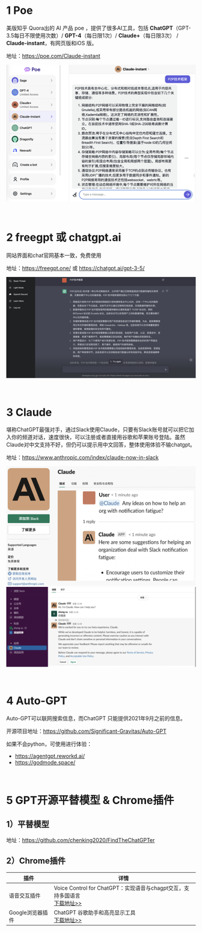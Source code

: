 # 1 Poe

美版知乎 Quora出的 AI 产品 poe ，提供了很多AI工具，包括 **ChatGPT**（GPT-3.5每日不限使用次数）/ **GPT-4**（每日限1次）/ **Claude+**（每日限3次） / **Claude-instant**，有网页版和iOS 版。

地址：https://poe.com/Claude-instant

<div align="center"><img src="imgs/poe.png" style="zoom:80%;" /></div>

​     

# 2 freegpt 或 chatgpt.ai

网站界面和chat官网基本一致，免费使用

地址：https://freegpt.one/ 或 https://chatgpt.ai/gpt-3-5/

<div align="center"><img src="imgs/freegpt.png" style="zoom:80%;" /></div>

​    

# 3 Claude

堪称ChatGPT最强对手，通过Slack使用Claude，只要有Slack账号就可以把它加入你的频道对话，速度很快，可以注册或者直接用谷歌和苹果账号登陆。虽然Claude对中文支持不好，但仍可以提示用中文回答，整体使用体验不输chatgpt。

地址：https://www.anthropic.com/index/claude-now-in-slack

<div align="center"><img src="imgs/Claude.png" style="zoom:80%;" /></div>

<div align="center"><img src="imgs/Slack-Claude.png" style="zoom:80%;" /></div>

​     

# 4 Auto-GPT

Auto-GPT可以联网搜索信息，而ChatGPT 只能提供2021年9月之前的信息。

开源项目地址：https://github.com/Significant-Gravitas/Auto-GPT

如果不会python，可使用进行体验： 

* https://agentgpt.reworkd.ai/ 
* https://godmode.space/

​    

# 5 GPT开源平替模型 & Chrome插件

## 1）平替模型

地址：https://github.com/chenking2020/FindTheChatGPTer

   

## 2）Chrome插件

| 插件             | 详情                                                         |
| ---------------- | ------------------------------------------------------------ |
| 语音交互插件     | Voice Control for ChatGPT：实现语音与chagpt交互，支持多国语言<br />[下载地址>>](https://chrome.google.com/webstore/detail/voice-control-for-chatgpt/eollffkcakegifhacjnlnegohfdlidhn) |
| Google浏览器插件 | ChatGPT 谷歌助手和高亮显示工具<br />[下载地址>>](https://chrome.google.com/webstore/detail/liner-chatgpt-for-google/bmhcbmnbenmcecpmpepghooflbehcack) |








